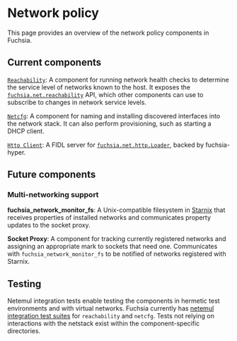 # Network policy

This page provides an overview of the network policy components in Fuchsia.

## Current components

[`Reachability`]: A component for running network health checks to determine the
service level of networks known to the host. It exposes the
[`fuchsia.net.reachability`] API, which other components can use to subscribe to
changes in network service levels.

[`Netcfg`]: A component for naming and installing discovered interfaces into the
network stack. It can also perform provisioning, such as starting a DHCP client.

[`Http Client`]: A FIDL server for [`fuchsia.net.http.Loader`], backed by
fuchsia-hyper.

## Future components

### Multi-networking support

**fuchsia_network_monitor_fs**: A Unix-compatible filesystem in [Starnix][starnix]
that receives properties of installed networks and communicates property updates
to the socket proxy.

**Socket Proxy**: A component for tracking currently registered networks and
assigning an appropriate mark to sockets that need one. Communicates with
`fuchsia_network_monitor_fs` to be notified of networks registered with Starnix.

## Testing

Netemul integration tests enable testing the components in hermetic test
environments and with virtual networks. Fuchsia currently has
[netemul integration test suites][netemul] for `reachability` and `netcfg`.
Tests not relying on interactions with the netstack exist within the
component-specific directories.

<!-- Reference links -->

[`Reachability`]: /src/connectivity/policy/reachability/README.md
[`fuchsia.net.reachability`]: /sdk/fidl/fuchsia.net.reachability/reachability.fidl
[`Netcfg`]: /src/connectivity/policy/netcfg
[`Http Client`]: /src/connectivity/policy/http-client
[`fuchsia.net.http.Loader`]: /sdk/fidl/fuchsia.net.http/client.fidl
[netemul]: /src/connectivity/policy/tests/integration
[starnix]: /docs/concepts/starnix/README.md
